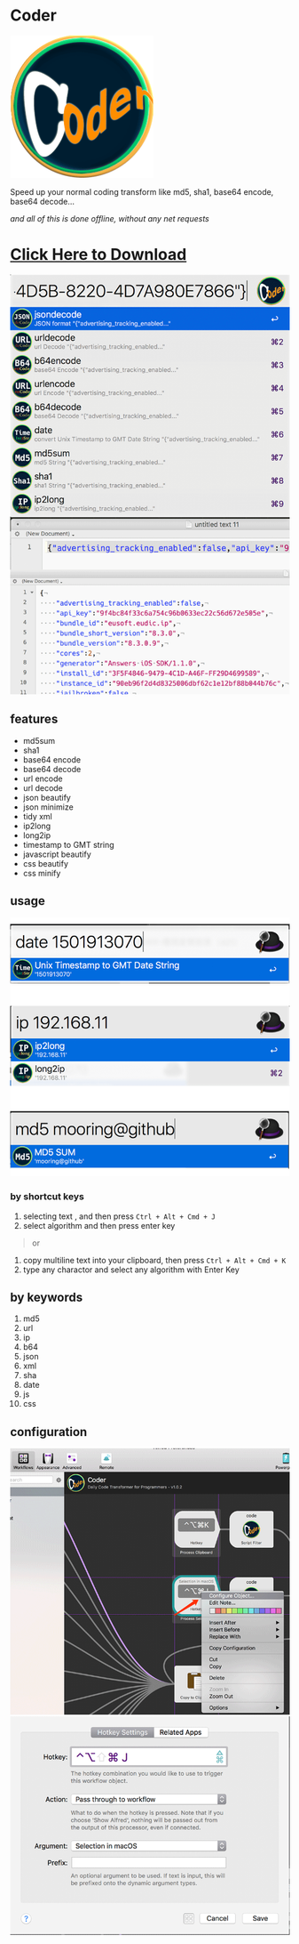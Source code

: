 # Coder

![Icon](https://github.com/mooring/Coder-for-Alfred/blob/master/Coder/icons/coder.png?raw=true)

Speed up your normal coding transform like md5, sha1, base64 encode, base64 decode...

*and all of this is done offline, without any net requests*

# [Click Here to Download](https://raw.githubusercontent.com/mooring/Coder-for-Alfred/master/Coder.alfredworkflow)


![Screen Shot](https://github.com/mooring/Coder-for-Alfred/blob/master/screen-shot.png?raw=true)

## features

- md5sum
- sha1
- base64 encode
- base64 decode
- url encode
- url decode
- json beautify
- json minimize
- tidy xml
- ip2long
- long2ip
- timestamp to GMT string
- javascript beautify
- css beautify
- css minify


## usage
![Screen Shot](https://github.com/mooring/Coder-for-Alfred/blob/master/md5.png?raw=true)


### by shortcut keys

1. selecting text , and then press `Ctrl + Alt + Cmd + J`
2. select algorithm and then press enter key

> or 
1. copy multiline text into your clipboard, then press `Ctrl + Alt + Cmd + K`
2. type any charactor and select any algorithm with Enter Key

## by keywords

1. md5
2. url
3. ip
4. b64
5. json
6. xml
7. sha
8. date
9. js
10. css

## configuration

![Step one](https://github.com/mooring/Coder-for-Alfred/blob/master/shortcut_key.png?raw=true)
![Step two](https://github.com/mooring/Coder-for-Alfred/blob/master/shortcut_save.png?raw=true)
